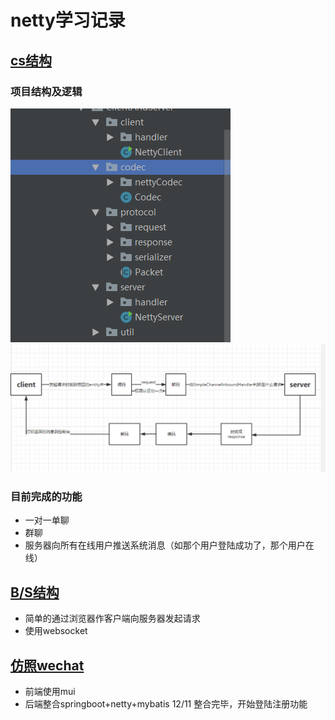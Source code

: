 # netty学习记录

## [cs结构](https://github.com/jiujiujiujiujiuaia/IM-netty/tree/master/src/main/java/com/ycw/im/ClientAndServer)

### 项目结构及逻辑
![](1.png)
![](2.png)

### 目前完成的功能
- 一对一单聊
- 群聊
- 服务器向所有在线用户推送系统消息（如那个用户登陆成功了，那个用户在线）
## [B/S结构](https://github.com/jiujiujiujiujiuaia/IM-netty/tree/master/src/main/java/com/ycw/im/BrowserAndClient)
- 简单的通过浏览器作客户端向服务器发起请求
- 使用websocket

## [仿照wechat](https://github.com/jiujiujiujiujiuaia/IM-netty/tree/master/src/main/java/com/ycw/wechat)
- 前端使用mui
- 后端整合springboot+netty+mybatis
12/11 整合完毕，开始登陆注册功能